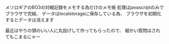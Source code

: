 メソロギアのBO3の対戦記録をメモする為だけのメモ帳
処理はjavascriptのみでブラウザで完結、
データはlocalstorageに保存している為、
ブラウザを初期化するとデータは消えます

最近はやりの頭のいい人に丸投げして作ってもらったので、
細かい質問はされてもこまるにゃー
